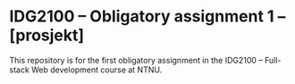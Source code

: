 # IDG2100 – Obligatory assignment 1 – [prosjekt]
This repository is for the first obligatory assignment in the IDG2100 – Full-stack Web development course at NTNU.
